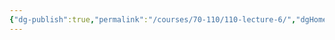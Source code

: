 ```yaml
---
{"dg-publish":true,"permalink":"/courses/70-110/110-lecture-6/","dgHomeLink":true,"dgPassFrontmatter":false,"dgShowBacklinks":true,"dgShowLocalGraph":true,"dgShowInlineTitle":false}
---
```

